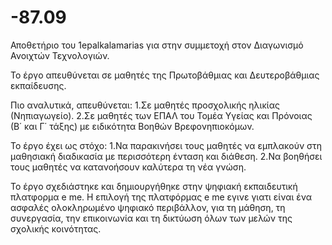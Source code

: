 # -87.09
Αποθετήριο του 1epalkalamarias για στην συμμετοχή στον Διαγωνισμό Ανοιχτών Τεχνολογιών.

Το έργο απευθύνεται σε μαθητές της Πρωτοβάθμιας και Δευτεροβάθμιας εκπαίδευσης.

Πιο αναλυτικά, απευθύνεται:
1.Σε μαθητές προσχολικής ηλικίας (Νηπιαγωγείο). 
2.Σε μαθητές των ΕΠΑΛ του Τομέα Υγείας και Πρόνοιας (Β΄ και Γ΄ τάξης) με ειδικότητα Βοηθών Βρεφονηπιοκόμων.

Το έργο έχει ως στόχο:
1.Να παρακινήσει τους μαθητές να εμπλακούν στη μαθησιακή διαδικασία με περισσότερη ένταση και διάθεση. 
2.Να βοηθήσει τους μαθητές να κατανοήσουν καλύτερα τη νέα γνώση. 

Το έργο σχεδιάστηκε και δημιουργήθηκε στην ψηφιακή εκπαιδευτική πλατφορμα e me.
Η επιλογή της πλατφόρμας e me εγινε γιατι είναι ένα ασφαλές ολοκληρωμένο ψηφιακό περιβάλλον, για τη μάθηση, τη συνεργασία, την επικοινωνία και τη δικτύωση όλων των μελών της σχολικής κοινότητας.



